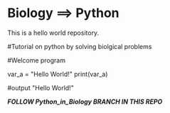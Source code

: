 # Biology ==> Python
This is a hello world repository.


#Tutorial on python by solving biolgical problems

#Welcome program

var_a = "Hello World!"
print(var_a)

#output
"Hello World!"


***FOLLOW Python_in_Biology BRANCH IN THIS REPO***
